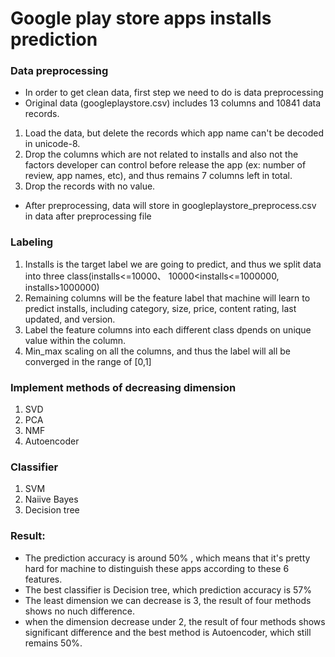 # Google play store apps installs prediction
### Data preprocessing
* In order to get clean data, first step we need to do is data preprocessing
* Original data (googleplaystore.csv) includes 13 columns and 10841 data records.
1. Load the data, but delete the records which app name can't be decoded in unicode-8.  
2. Drop the columns which are not related to installs and also not the factors developer can control before release the app (ex: number of review, app names, etc), and thus remains 7 columns left in total.
3. Drop the records with no value. 
* After preprocessing, data will store in googleplaystore_preprocess.csv in data after preprocessing file

### Labeling
1. Installs is the target label we are going to predict, and thus we split data into three class(installs<=10000、 10000<installs<=1000000, installs>1000000) 
2. Remaining columns will be the feature label that machine will learn to predict installs, including category, size, price, content rating, last updated, and version. 
3. Label the feature columns into each different class dpends on unique value within the column. 
4. Min_max scaling on all the columns, and thus the label will all be converged in the range of [0,1]

### Implement methods of decreasing dimension
1. SVD
2. PCA
3. NMF
4. Autoencoder

### Classifier
1. SVM
2. Naiive Bayes
3. Decision tree

### Result:
* The prediction accuracy is around 50% , which means that it's pretty hard for machine to distinguish these apps according to these 6 features.
* The best classifier is Decision tree, which prediction accuracy is 57%
* The least dimension we can decrease is 3, the result of four methods shows no nuch difference.
* when the dimension decrease under 2, the result of four methods shows significant difference and the best method is Autoencoder, which still remains 50%.



